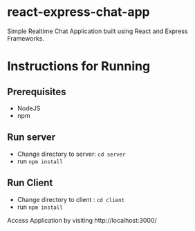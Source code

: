 # react-express-chat-app
Simple Realtime Chat Application built using React and Express Frameworks.

# Instructions for Running

## Prerequisites
* NodeJS
* npm

## Run server
* Change directory to server: ```cd server```
* run ```npm install```

## Run Client
* Change directory to client : ```cd client```
* run ```npm install```

Access Application by visiting http://localhost:3000/




